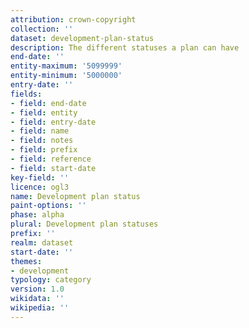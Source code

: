 ```yaml
---
attribution: crown-copyright
collection: ''
dataset: development-plan-status
description: The different statuses a plan can have
end-date: ''
entity-maximum: '5099999'
entity-minimum: '5000000'
entry-date: ''
fields:
- field: end-date
- field: entity
- field: entry-date
- field: name
- field: notes
- field: prefix
- field: reference
- field: start-date
key-field: ''
licence: ogl3
name: Development plan status
paint-options: ''
phase: alpha
plural: Development plan statuses
prefix: ''
realm: dataset
start-date: ''
themes:
- development
typology: category
version: 1.0
wikidata: ''
wikipedia: ''
---
```

